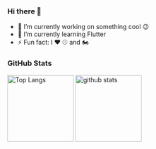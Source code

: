 ### Hi there 👋

- 🔭  I’m currently working on something cool 😉
- 🌱  I’m currently learning Flutter
- ⚡  Fun fact: I ❤️ ⚾ and 🏍️

 
### GitHub Stats
<p align="left"> 
  <img alt="Top Langs" height="150px" src="https://github-readme-stats.vercel.app/api/top-langs/?username=lllttt06&layout=compact&count_private=true&show_icons=true&theme=radical" />
  <img alt="github stats" height="150px" src="https://github-readme-stats.vercel.app/api?username=lllttt06&show_icons=true&theme=radical" />
</p>
